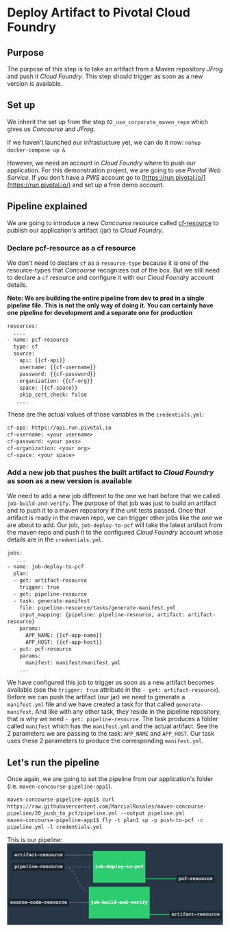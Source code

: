 # Deploy Artifact to Pivotal Cloud Foundry

## Purpose

The purpose of this step is to take an artifact from a Maven repository *JFrog* and push it *Cloud Foundry*. This step should trigger as soon as a new version is available.

## Set up
We inherit the set up from the step `02_use_corporate_maven_repo` which gives us *Concourse* and *JFrog*.

If we haven't launched our infrastucture yet, we can do it now:
`nohup docker-compose up & `

However, we need an account in *Cloud Foundry* where to push our application. For this demonstration project, we are going to use *Pivotal Web Service*. If you don't have a *PWS* account go to [https://run.pivotal.io/](https://run.pivotal.io/) and set up a free demo account.

## Pipeline explained

We are going to introduce a new *Concourse* resource called [cf-resource](https://github.com/concourse/cf-resource) to publish our application's artifact (jar) to *Cloud Foundry*.

### Declare pcf-resource as a cf resource
We don't need to declare `cf` as a `resource-type` because it is one of the resource-types that *Concourse* recognizes out of the box. But we still need to declare a `cf` resource and configure it with our *Cloud Foundry* account details.

**Note: We are building the entire pipeline from dev to prod in a single pipeline file. This is not the only way of doing it. You can certainly have one pipeline  for development and a separate one for production**

```
resources:
  ....
- name: pcf-resource
  type: cf
  source:
    api: {{cf-api}}
    username: {{cf-username}}
    password: {{cf-password}}
    organization: {{cf-org}}
    space: {{cf-space}}
    skip_cert_check: false
   ....
```

These are the actual values of those variables in the `credentials.yml`:
```
cf-api: https://api.run.pivotal.io
cf-username: <your username>
cf-password: <your pass>
cf-organization: <your org>
cf-space: <your space>

```

### Add a new job that pushes the built artifact to *Cloud Foundry* as soon as a new version is available

We need to add a new job different to the one we had before that we called `job-build-and-verify`. The purpose of that job was just to build an artifact and to push it to a maven repository if the unit tests passed. Once that artifact is ready in the maven repo, we can trigger other jobs like the one we are about to add. Our job, `job-deploy-to-pcf` will take the latest artifact from the maven repo and push it to the configured *Cloud Foundry* account whose details are in the `credentials.yml`.

```
jobs:
   ...
- name: job-deploy-to-pcf
  plan:
  - get: artifact-resource
    trigger: true
  - get: pipeline-resource
  - task: generate-manifest
    file: pipeline-resource/tasks/generate-manifest.yml
    input_mapping: {pipeline: pipeline-resource, artifact: artifact-resource}
    params:
      APP_NAME: {{cf-app-name}}
      APP_HOST: {{cf-app-host}}
  - put: pcf-resource
    params:
      manifest: manifest/manifest.yml
    ...
```

We have configured this job to trigger as soon as a new artifact becomes available (see the `trigger: true` attribute in the `- get: artifact-resource`). Before we can push the artifact (our jar) we need to generate a `manifest.yml` file and we have created a task for that called `generate-manifest`. And like with any other task, they reside in the pipeline repository, that is why we need `- get: pipeline-resource`.  The task produces a folder called `manifest` which has the `manifest.yml` and the actual artifact. See the 2 parameters we are passing to the task: `APP_NAME` and `APP_HOST`. Our task uses these 2 parameters to produce the corresponding `manifest.yml`.


## Let's run the pipeline

Once again, we are going to set the pipeline from our application's folder (i.e. `maven-concourse-pipeline-app1`).
```
maven-concourse-pipeline-app1$ curl https://raw.githubusercontent.com/MarcialRosales/maven-concourse-pipeline/20_push_to_pcf/pipeline.yml --output pipeline.yml
maven-concourse-pipeline-app1$ fly -t plan1 sp -p push-to-pcf -c pipeline.yml -l credentials.yml
```
This is our pipeline:
![Pipeline that builds, deploys to Artifactory and push it to PCF](assets/pipeline5.png)
